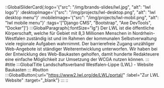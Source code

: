 ::GlobalSliderCard{:logo='{"src": "/img/brands-slides/lwl.jpg", "alt": "lwl logo"}' :desktopImage='{"src": "/img/projects/lwl-desktop.png", "alt": "lwl desktop menu"}' :mobileImage='{"src": "/img/projects/lwl-mobil.png", "alt": "lwl mobile menu"}' :tags='["Django CMS", "Bootstrap", "Axe DevTools", "Docker"]'}
:::GlobalParagraph{:fontSize="lg"}
Der LWL ist die öffentliche Körperschaft, welche für Gebiet mit 8,3 Millionen Menschen in Nordrhein-Westfalen zuständig ist und im Rahmen der kommunalen Selbstverwaltung viele regionale Aufgaben wahrnimmt. Der barrierefreie Zugang unzähliger Web-Angebote ist ständiger Weiterentwicklung unterworfen. Wir haben bei der Entwicklung des Web-Baukasten geholfen, damit hunderte Redakteuere eine einfache Möglichkeit zur Umsetzung der WCGA nutzen können.
:::
#title
:::GlobalTitle
Landschaftsverband Westfalen-Lippe (LWL) - Website Baukasten
:::
#button
:::GlobalButton{:url="https://www2.lwl.org/de/LWL/portal/" :label="Zur LWL Website" :target="_blank"}
:::
::
